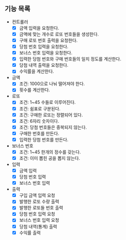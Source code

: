 ## 기능 목록
- 컨트롤러
    - [X] 금액 입력을 요청한다.
    - [X] 금액에 맞는 개수로 로또 번호들을 생성한다.
    - [X] 구매 로또 번호 출력을 요청한다.
    - [X] 당첨 번호 입력을 요청한다.
    - [X] 보너스 번호 입력을 요청한다.
    - [X] 입력한 당첨 번호와 구매 번호들의 일치 정도를 계산한다.
    - [X] 당첨 내역 출력을 요청한다.
    - [X] 수익률을 계산한다.
- 금액
    - [X] 조건: 1000으로 나눠 떨어져야 한다.
    - [X] 횟수를 계산한다.
- 로또
    - [X] 조건: 1~45 수들로 이루어진다.
    - [X] 조건: 쉼표로 구분된다.
    - [X] 조건: 구매한 로또는 정렬되어 있다.
    - [X] 조건: 6자리 숫자이다.
    - [X] 조건: 당첨 번호들은 중복되지 않는다.
    - [X] 구매한 번호를 만든다.
    - [X] 입력한 당첨 번호를 만든다.
- 보너스 번호
    - [X] 조건: 1~45 한개의 정수를 갖는다.
    - [X] 조건: 이미 뽑힌 공을 뽑지 않는다.
- 입력
    - [X] 금액 입력
    - [X] 당첨 번호 입력
    - [X] 보너스 번호 입력
- 출력
    - [X] 구입 금액 입력 요청
    - [X] 발행한 로또 수량 출력
    - [X] 발행한 로또들 번호 출력
    - [X] 당첨 번호 입력 요청
    - [X] 보너스 번호 입력 요청
    - [X] 당첨 내역(통계) 출력
    - [X] 수익률 출력